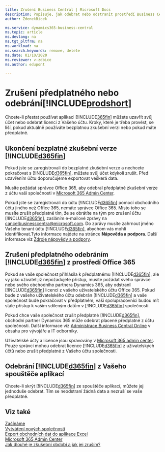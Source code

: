 ```yaml
---
title: Zrušení Business Central | Microsoft Docs
description: Popisuje, jak odebrat nebo odstranit prostředí Business Central.
author: ZdenekBicek

ms.service: dynamics365-business-central
ms.topic: article
ms.devlang: na
ms.tgt_pltfrm: na
ms.workload: na
ms.search.keywords: remove, delete
ms.date: 01/10/2020
ms.reviewer: v-zdbice
ms.author: edupont

---
```

# Zrušení předplatného nebo odebrání[!INCLUDE[prodshort](includes/prodshort.md)]

Chcete-li přestat používat aplikaci [!INCLUDE[365fin](includes/d365fin_md.md)] můžete uzavřít svůj účet nebo odebrat licenci z Vašeho účtu. Kroky, které je třeba provést, se liší, pokud aktuálně používáte bezplatnou zkušební verzi nebo pokud máte předplatné.

## Ukončení bezplatné zkušební verze [!INCLUDE[d365fin](includes/d365fin_md.md)]

Pokud jste se zaregistrovali do bezplatné zkušební verze a nechcete pokračovat s [!INCLUDE[d365fin](includes/d365fin_md.md)], můžete svůj účet kdykoli zrušit. Před uzavřením účtu doporučujeme exportovat veškerá data.

Musíte požádat správce Office 365, aby odebral předplatné zkušební verze z účtu vaší společnosti v [Microsoft 365 Admin Center](https://admin.microsoft.com/).

Pokud jste se zaregistrovali do účtu [!INCLUDE[d365fin](include/d365fin_md.md)] pomocí obchodního účtu jiného než Office 365, nemáte správce Office 365. Místo toho se musíte zrušit předplatné tím, že se obrátíte na tým pro zrušení účtu [!INCLUDE[d365fin](includes/d365fin_md.md)], zasláním e-mailové zprávy na cancelbusinesscentra@microsoft.com. Do zprávy musíte zahrnout jméno Vašeho tenant účtu [!INCLUDE[d365fin](includes/d365fin_md.md)], abychom vás mohli identifikovat.Tyto informace najdete na stránce **Nápověda a podpora**. Další informace viz [Zdroje nápovědy a podpory](product-help-and-support.md).

## Zrušení předplatného odebráním [!INCLUDE[d365fin](includes/d365fin_md.md)] z prostředí Office 365

Pokud se vaše společnost přihlásila k předplatnému [!INCLUDE[d365fin](includes/d365fin_md.md)], ale vy jako uživatel již nepožadujete přístup, musíte požádat svého správce nebo svého obchodního partnera Dynamics 365, aby odstranil [!INCLUDE[d365fin](includes/d365fin_md.md)] licenci z vašeho uživatelského účtu Office 365. Pokud bude z vašeho uživatelského účtu odebrán [!INCLUDE[d365fin](includes/d365fin_md.md)] a vaše společnost bude pokračovat v předplatném, vaši spolupracovníci budou mít stále přístup k vašim sdíleným datům v [!INCLUDE[d365fin](includes/d365fin_md.md)] společnosti.

Pokud chce vaše společnost zrušit předplatné [!INCLUDE[d365fin](includes/d365fin_md.md)], obchodní partner Dynamics 365 může odebrat placené předplatné z účtu společnosti. Další informace viz [Administrace Business Central Online](/dynamics365/business-central/dev-itpro/administration/tenant-administration) v obsahu pro vývojáře a IT odborníky.

Uživatelské účty a licence jsou spravovány v [Microsoft 365 admin center](https://admin.microsoft.com/). Pouze správci mohou odebrat licence [!INCLUDE[d365fin](includes/d365fin_md.md)] z uživatelských účtů nebo zrušit předplatné z Vašeho účtu společnosti.

## Odebrání [!INCLUDE[d365fin](includes/d365fin_md.md)] z Vašeho spouštěče aplikací

Chcete-li skrýt [!INCLUDE[d365fin](includes/d365fin_md.md)] ze spouštěče aplikací, můžete jej jednoduše odebrat. Tím se neodstraní žádná data a nezruší se vaše předplatné.

## Viz také

[Začínáme](product-get-started.md)  
[Vytváření nových společností](about-new-company.md)  
[Export obchodních dat do aplikace Excel](about-export-data.md)  
[Microsoft 365 Admin Center](https://admin.microsoft.com/)  
[Jak dlouhé je zkušební období a jak jej zruším?](https://community.dynamics.com/business/b/financials/archive/2016/11/28/how-long-is-the-trial-period-and-how-do-i-cancel)  

